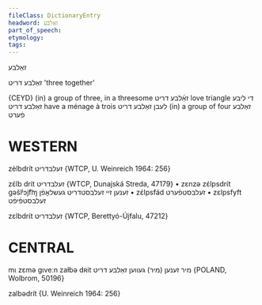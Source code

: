 ```yaml
---
fileClass: DictionaryEntry
headword: זאַלבע
part_of_speech: 
etymology: 
tags: 
---
```

זאַלבע

זאַלבע דריט
'three together'

{CEYD}
(in) a group of three, in a threesome זאַ֜לבע דריט
love triangle די ליבע זאַלבע דריט
have a ménage à trois לעבן זאַלבע דריט
(in) a group of four זאַלבע פֿערט

WESTERN
========

zèlbdrít זעלבדריט {WTCP, U. Weinreich 1964: 256}

zɛ́lb drɩ́t זעלבדריט {WTCP, Dunajská Streda, 47179}
	•	zɛnzə zɛ́lpsdrɩ́t gəšlʲɔjf͡ɱ זענען זיי זעלבסטדריט געשלאָפֿן
	•	zɛ́lpsfád זעלבסטפֿערט
	•	zɛlpsfyft זעלבסטפֿיפֿט

zɛlbdrɩ́t זעלבדריט {WTCP, Berettyó-Újfalu, 47212}

CENTRAL
========

mɩ zɛmə gɩveːn zaɫbə dʀit מיר זענען (מיר) געווען זאַלבע דריט {POLAND, Wolbrom, 50196}

zalbədrít {U. Weinreich 1964: 256}
